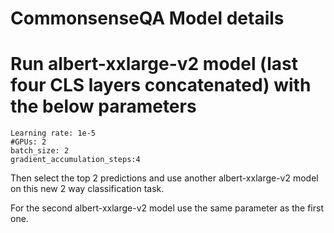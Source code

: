 # CommonsenseQA Model details

# Run albert-xxlarge-v2 model (last four CLS layers concatenated) with the below parameters
```
Learning rate: 1e-5	
#GPUs: 2	
batch_size: 2	
gradient_accumulation_steps:4	
```
Then select the top 2 predictions and use another albert-xxlarge-v2 model on this new 2 way classification task.
 
For the second albert-xxlarge-v2 model use the same parameter as the first one.

